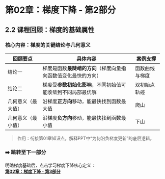 # 第02章：梯度下降 - 第2部分
## 2.2 课程回顾：梯度的基础属性
### 核心内容：梯度的关键结论与几何意义  
| 回顾要点       | 具体内容                                                                 | 案例支撑                          |
|----------------|--------------------------------------------------------------------------|-------------------------------------------|
| 结论一         | 梯度是函数**最陡峭的方向**（梯度向量指向函数值变化最快的方向）             | 函数曲线与梯度                |
| 结论二         | 梯度受**参数初始化影响**，不同初始值可能收敛到不同局部最优解               | 双初始点轨迹                     |
| 几何意义（最大值） | 沿梯度**正方向**移动，能最快找到函数最大值                               | 爬山                        |
| 几何意义（最小值） | 沿梯度**负方向**移动，能最快找到函数最小值                               | 下山                           |

> 作用：衔接第01章知识点，解释PPT中“为何沿负梯度更新”的底层逻辑。  
### ➡️ 跳转至下一部分  
明确梯度基础后，点击学习梯度下降核心定义：  
**[第02章：梯度下降 - 第3部分](chapter02_part3.md)**
